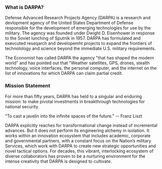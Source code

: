 ### What is DARPA?

Defense Advanced Research Projects Agency (DARPA) is a research and devlopment agency of the United States Department of Defense responsible for the development of emerging technologies for use by the military.  The agency was founded under Dwight D. Eisenhower in response to the Soviet lunching of Sputnik in 1957.  DARPA has formulated and exevcuted reseqarch and developemht projects to expand the frontiers of technolology and science beyond the immediate U.S. military requirements.  

The Economist has called DARPA the agency "that has shaped the modern world" and has pointed out that "Weather satellites, GPS, drones, stealth technology, voice interfaces, the personal computer, and the internet on the list of innovations for which DARPA can claim partial credit.  

### Mission Statement

For more than fifty years, DARPA has held to a singular and enduring mission: to make pivotal investments in breakthrough technologies for national security.

"To cast a javelin into the infinite spaces of the future." -- Franz Liszt


DARPA explicitly reaches for transformational change instead of incremental advances. But it does not perform its engineering alchemy in isolation. It works within an innovation ecosystem that includes academic, corporate and governmental partners, with a constant focus on the Nation’s military Services, which work with DARPA to create new strategic opportunities and novel tactical options. For decades, this vibrant, interlocking ecosystem of diverse collaborators has proven to be a nurturing environment for the intense creativity that DARPA is designed to cultivate.
